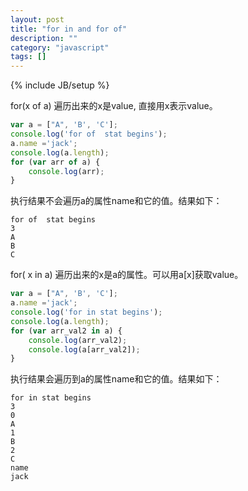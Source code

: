```yaml
---
layout: post
title: "for in and for of"
description: ""
category: "javascript"
tags: []
---
```

{% include JB/setup %}

for(x of a) 遍历出来的x是value, 直接用x表示value。
```javascript
var a = ["A", 'B', 'C'];
console.log('for of  stat begins');
a.name ='jack';
console.log(a.length);
for (var arr of a) {
    console.log(arr);
}
```
执行结果不会遍历a的属性name和它的值。结果如下：
```
for of  stat begins
3
A
B
C
```

for( x in a) 遍历出来的x是a的属性。可以用a\[x]获取value。
```javascript
var a = ["A", 'B', 'C'];
a.name ='jack';
console.log('for in stat begins');
console.log(a.length);
for (var arr_val2 in a) {
    console.log(arr_val2);
    console.log(a[arr_val2]);
}
```
执行结果会遍历到a的属性name和它的值。结果如下：
```
for in stat begins
3
0
A
1
B
2
C
name
jack
```